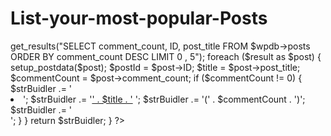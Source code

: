 # List-your-most-popular-Posts





<?php
function listPopularPosts() {
    global $wpdb;
    $strBuidler = '';
      
    $result = $wpdb->get_results("SELECT comment_count, ID, post_title FROM $wpdb->posts ORDER BY comment_count DESC LIMIT 0 , 5");
      
    foreach ($result as $post) {
    setup_postdata($post);
    $postId = $post->ID;
    $title = $post->post_title;
    $commentCount = $post->comment_count;
          
    if ($commentCount != 0) {
        $strBuidler .= '<li>';
        $strBuidler .= '<a href="' . get_permalink($postId) . '" title="' . $title . '">' . $title . '</a> ';
        $strBuidler .= '(' . $commentCount . ')';
        $strBuidler .= '</li>';
    }
    }   
      
    return $strBuidler;
}
?>
